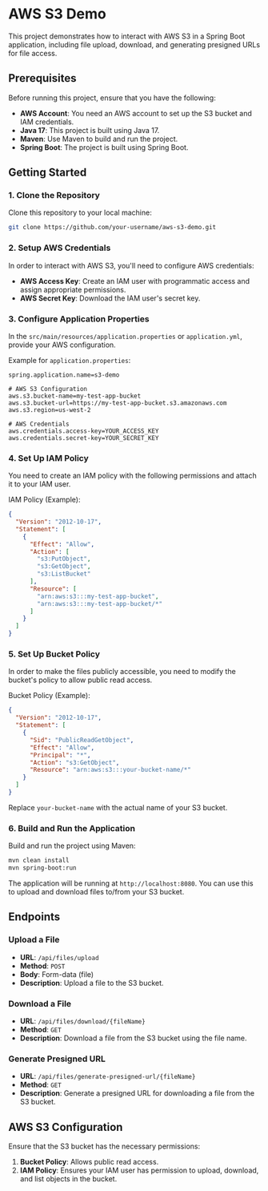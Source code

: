 # AWS S3 Demo

This project demonstrates how to interact with AWS S3 in a Spring Boot application, including file upload, download, and generating presigned URLs for file access.

## Prerequisites

Before running this project, ensure that you have the following:

- **AWS Account**: You need an AWS account to set up the S3 bucket and IAM credentials.
- **Java 17**: This project is built using Java 17.
- **Maven**: Use Maven to build and run the project.
- **Spring Boot**: The project is built using Spring Boot.

## Getting Started

### 1. Clone the Repository

Clone this repository to your local machine:

```bash
git clone https://github.com/your-username/aws-s3-demo.git
```

### 2. Setup AWS Credentials

In order to interact with AWS S3, you'll need to configure AWS credentials:

- **AWS Access Key**: Create an IAM user with programmatic access and assign appropriate permissions.
- **AWS Secret Key**: Download the IAM user's secret key.

### 3. Configure Application Properties

In the `src/main/resources/application.properties` or `application.yml`, provide your AWS configuration.

Example for `application.properties`:

```properties
spring.application.name=s3-demo

# AWS S3 Configuration
aws.s3.bucket-name=my-test-app-bucket
aws.s3.bucket-url=https://my-test-app-bucket.s3.amazonaws.com
aws.s3.region=us-west-2

# AWS Credentials
aws.credentials.access-key=YOUR_ACCESS_KEY
aws.credentials.secret-key=YOUR_SECRET_KEY
```

### 4. Set Up IAM Policy

You need to create an IAM policy with the following permissions and attach it to your IAM user.

IAM Policy (Example):

```json
{
  "Version": "2012-10-17",
  "Statement": [
    {
      "Effect": "Allow",
      "Action": [
        "s3:PutObject",
        "s3:GetObject",
        "s3:ListBucket"
      ],
      "Resource": [
        "arn:aws:s3:::my-test-app-bucket",
        "arn:aws:s3:::my-test-app-bucket/*"
      ]
    }
  ]
}
```

### 5. Set Up Bucket Policy

In order to make the files publicly accessible, you need to modify the bucket's policy to allow public read access.

Bucket Policy (Example):

```json
{
  "Version": "2012-10-17",
  "Statement": [
    {
      "Sid": "PublicReadGetObject",
      "Effect": "Allow",
      "Principal": "*",
      "Action": "s3:GetObject",
      "Resource": "arn:aws:s3:::your-bucket-name/*"
    }
  ]
}
```

Replace `your-bucket-name` with the actual name of your S3 bucket.

### 6. Build and Run the Application

Build and run the project using Maven:

```bash
mvn clean install
mvn spring-boot:run
```

The application will be running at `http://localhost:8080`. You can use this to upload and download files to/from your S3 bucket.

## Endpoints

### **Upload a File**
- **URL**: `/api/files/upload`
- **Method**: `POST`
- **Body**: Form-data (file)
- **Description**: Upload a file to the S3 bucket.

### **Download a File**
- **URL**: `/api/files/download/{fileName}`
- **Method**: `GET`
- **Description**: Download a file from the S3 bucket using the file name.

### **Generate Presigned URL**
- **URL**: `/api/files/generate-presigned-url/{fileName}`
- **Method**: `GET`
- **Description**: Generate a presigned URL for downloading a file from the S3 bucket.

## AWS S3 Configuration

Ensure that the S3 bucket has the necessary permissions:

1. **Bucket Policy**: Allows public read access.
2. **IAM Policy**: Ensures your IAM user has permission to upload, download, and list objects in the bucket.

